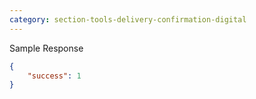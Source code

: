 ```yaml
---
category: section-tools-delivery-confirmation-digital
---
```

Sample Response
```json
{
    "success": 1
}
```
